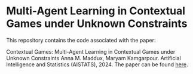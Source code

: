 # Multi-Agent Learning in Contextual Games under Unknown Constraints

This repository contains the code associated with the paper:

Contextual Games: Multi-Agent Learning in Contextual Games under Unknown Constraints Anna M. Maddux, Maryam Kamgarpour. Artificial Intelligence and Statistics (AISTATS), 2024. The paper can be found [here](https://proceedings.mlr.press/v238/maddux24a/maddux24a.pdf). 



